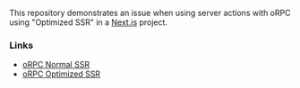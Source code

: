 This repository demonstrates an issue when using server actions with oRPC using "Optimized SSR" in a [Next.js](https://nextjs.org) project.

### Links

- [oRPC Normal SSR](https://orpc.unnoq.com/docs/adapters/next#client)
- [oRPC Optimized SSR](https://orpc.unnoq.com/docs/adapters/next#optimize-ssr)